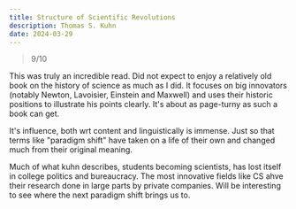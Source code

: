 ```yaml
---
title: Structure of Scientific Revolutions
description: Thomas S. Kuhn
date: 2024-03-29
---
```

> 9/10

This was truly an incredible read. Did not expect to enjoy a relatively old
book on the history of science as much as I did. It focuses on big innovators
(notably Newton, Lavoisier, Einstein and Maxwell) and uses their historic
positions to illustrate his points clearly. It's about as page-turny as such a
book can get.

It's influence, both wrt content and linguistically is immense. Just so that
terms like "paradigm shift" have taken on a life of their own and changed much
from their original meaning.

Much of what kuhn describes, students becoming scientists, has lost itself in
college politics and bureaucracy. The most innovative fields like CS ahve their
research done in large parts by private companies. Will be interesting to see
where the next paradigm shift brings us to.
